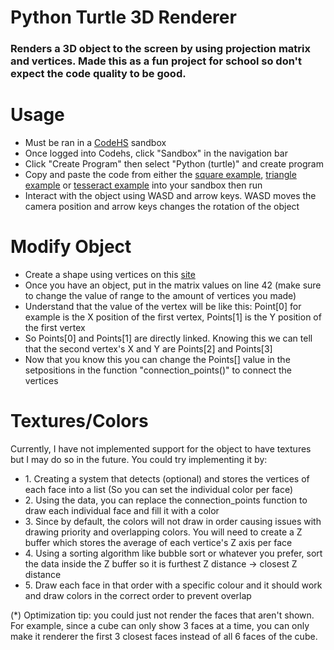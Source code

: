 <h1>Python Turtle 3D Renderer</h1>
<h3>Renders a 3D object to the screen by using projection matrix and vertices. Made this as a fun project for school so don't expect the code quality to be good.</h3>

<h1>Usage</h1>
<ul>
  <li>Must be ran in a <a href="https://codehs.com/" target="_blank">CodeHS</a> sandbox</li>
  <li>Once logged into Codehs, click "Sandbox" in the navigation bar</li>
  <li>Click "Create Program" then select "Python (turtle)" and create program</li>
  <li>Copy and paste the code from either the <a href="https://github.com/Aureliustics/Python-Turtle-3D-Renderer/blob/main/Render%20Square%20Example.py" target="_blank">square example</a>, <a href="https://github.com/Aureliustics/Python-Turtle-3D-Renderer/blob/main/Render%20Triangle%20Example.py" target="_blank">triangle example</a> or <a href="https://github.com/Aureliustics/Python-Turtle-3D-Renderer/blob/main/Render%20Tesseract%20Example.py" target="_blank">tesseract example</a> into your sandbox then run</li>
  <li>Interact with the object using WASD and arrow keys. WASD moves the camera position and arrow keys changes the rotation of the object</li>
</ul>

<h1>Modify Object</h1>
<ul>
  <li>Create a shape using vertices on this <a href="https://technology.cpm.org/general/3dgraph/" target="_blank">site</a></li>
  <li>Once you have an object, put in the matrix values on line 42 (make sure to change the value of range to the amount of vertices you made)</li>
  <li>Understand that the value of the vertex will be like this: Point[0] for example is the X position of the first vertex, Points[1] is the Y position of the first vertex</li>
  <li>So Points[0] and Points[1] are directly linked. Knowing this we can tell that the second vertex's X and Y are Points[2] and Points[3]</li>
  <li>Now that you know this you can change the Points[] value in the setpositions in the function "connection_points()" to connect the vertices</li>
</ul>

<h1>Textures/Colors</h1>
<p>Currently, I have not implemented support for the object to have textures but I may do so in the future. You could try implementing it by:</p>
<ul>
  <li>1. Creating a system that detects (optional) and stores the vertices of each face into a list (So you can set the individual color per face)</li>
  <li>2. Using the data, you can replace the connection_points function to draw each individual face and fill it with a color</li>
  <li>3. Since by default, the colors will not draw in order causing issues with drawing priority and overlapping colors. You will need to create a Z buffer which stores the average of each vertice's Z axis per face</li>
  <li>4. Using a sorting algorithm like bubble sort or whatever you prefer, sort the data inside the Z buffer so it is furthest Z distance -> closest Z distance</li>
  <li>5. Draw each face in that order with a specific colour and it should work and draw colors in the correct order to prevent overlap</li>
</ul>
<p>(*) Optimization tip: you could just not render the faces that aren't shown. For example, since a cube can only show 3 faces at a time, you can only make it renderer the first 3 closest faces instead of all 6 faces of the cube.</p>

